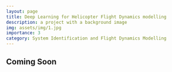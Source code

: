 ```yaml
---
layout: page
title: Deep Learning for Helicopter Flight Dynamics modelling
description: a project with a background image
img: assets/img/1.jpg
importance: 3
category: System Identification and Flight Dynamics Modelling
---
```


## Coming Soon
